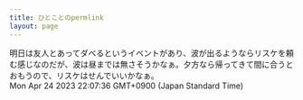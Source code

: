 ```yaml
---
title: ひとことのpermlink
layout: page
---
```

<div class="box" dt="1682341656586">
  明日は友人とあってダベるというイベントがあり、波が出るようならリスケを頼む感じなのだが、波は昼までは無さそうかなぁ。夕方なら帰ってきて間に合うとおもうので、リスケはせんでいいかなぁ。
  <div class="content is-small">Mon Apr 24 2023 22:07:36 GMT+0900 (Japan Standard Time)</div>
</div>